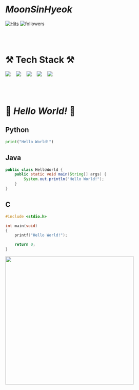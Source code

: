 # ___MoonSinHyeok___
[![Hits](https://hits.seeyoufarm.com/api/count/incr/badge.svg?url=https%3A%2F%2Fgithub.com%2FMoonshinhyuk%2Fhit-counter&count_bg=%23007DFF&title_bg=%23000000&icon=reactos.svg&icon_color=%23E7E7E7&title=hits&edge_flat=false)](https://hits.seeyoufarm.com)
![followers](https://img.shields.io/github/followers/Moonshinhyuk?style=social)

<br/><br/>

# ⚒ Tech Stack ⚒  


<img src="https://img.shields.io/badge/Python-3776AB?style=flat-square&logo=Python&logoColor=white"/>ㅤ
<img src="https://img.shields.io/badge/Pytorch-EE4C2C?style=flat-square&logo=Pytorch&logoColor=white"/>ㅤ
<img src="https://img.shields.io/badge/Tensorflow-FF6F00?style=flat-square&logo=Tensorflow&logoColor=white"/>ㅤ
<img src="https://img.shields.io/badge/Java-007396?style=flat-square&logo=Java&logoColor=white"/>ㅤ
<img src="https://img.shields.io/badge/C-A8B9CC?style=flat-square&logo=C&logoColor=white"/>ㅤ

  
<br/><br/>

  
# 👋 ***Hello World!*** 👋
## Python
```python
print("Hello World!")
```
## Java
```java
public class HelloWorld {
    public static void main(String[] args) {
        System.out.println("Hello World!");
    }
}
```
## C
```c
#include <stdio.h>

int main(void)
{
    printf("Hello World!");

    return 0;
}
```


<img src="http://mazassumnida.wtf/api/v2/generate_badge?boj=anstlsgur7901" width="400">
